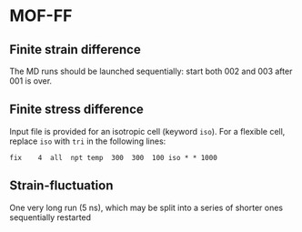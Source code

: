 # MOF-FF

## Finite strain difference

The MD runs should be launched sequentially: start both 002 and 003 after 001 is over.


## Finite stress difference

Input file is provided for an isotropic cell (keyword `iso`).
For a flexible cell, replace `iso` with `tri` in the following lines:
```
fix    4  all  npt temp  300  300  100 iso * * 1000
```

## Strain-fluctuation

One very long run (5 ns), which may be split into a series of shorter ones sequentially restarted

<!-- Add link to amof workflow when MOF-FF included -->